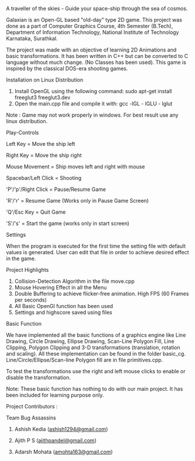 A traveller of the skies - Guide your space-ship through the sea of cosmos.

Galaxian is an Open-GL based "old-day" type 2D game. This project was done as a part of Computer Graphics Course, 4th Semester (B.Tech), Department of Information Technology, National Institute of Technology Karnataka, Surathkal.

The project was made with an objective of learning 2D Animations and basic transformations. It has been written in C++ but can be converted to C language without much change. (No Classes has been used). This game is inspired by the classical DOS-era shooting games.


Installation on Linux Distribution

1. Install OpenGL using the following command: sudo apt-get install freeglut3 freeglut3.dev
2. Open the main.cpp file and compile it with: gcc -lGL - lGLU - lglut

Note : Game may not work properly in windows. For best result use any linux distribution.


Play-Controls

Left Key = Move the ship left

Right Key =  Move the ship right

Mouse Movement = Ship moves left and right with mouse

Spacebar/Left Click = Shooting

'P'/'p'/Right Click = Pause/Resume Game

'R'/'r' = Resume Game (Works only in Pause Game Screen)

'Q'/Esc Key = Quit Game

'S'/'s' = Start the game (works only in start screen)


Settings

When the program is executed for the first time the setting file with default values is generated. User can edit that file in order to achieve desired effect in the game.


Project Highlights

1. Collision-Detection Algorithm in the file move.cpp
2. Mouse Hovering Effect in all the Menu
3. Double Buffering to achieve flicker-free animation. High FPS (60 Frames per seconds)
4. All Basic OpenGl function has been used
5. Settings and highscore saved using files


Basic Function

We have implemented all the basic functions of a graphics engine like Line Drawing, Circle Drawing, Ellipse Drawing, Scan-Line Polygon Fill, Line Clipping, Polygon Clipping and 3-D transformations (translation, rotation and scaling). All these implementation can be found in the folder basic_cg. Line/Circle/Ellipse/Scan-line Polygon fill are in file primitives.cpp.

To test the transformations use the right and left mouse clicks to enable or disable the transformation.

Note: These basic function has nothing to do with our main project. It has been included for learning purpose only.


Project Contributors :

Team Bug Assassins

1. Ashish Kedia (ashish1294@gmail.com)

2. Ajith P S (ajithpandel@gmail.com)

3. Adarsh Mohata (amohta163@gmail.com)

